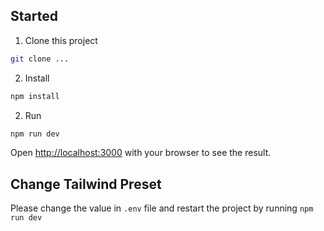 ## Started

1. Clone this project

```bash
git clone ...
```

2. Install

```bash
npm install
```

2. Run

```bash
npm run dev
```

Open [http://localhost:3000](http://localhost:3000) with your browser to see the result.

## Change Tailwind Preset

Please change the value in `.env` file and restart the project by running `npm run dev`
